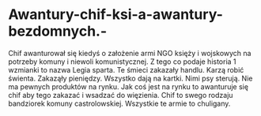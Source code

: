 # Awantury-chif-ksi-a-awantury-bezdomnych.-
Chif awanturował się kiedyś o założenie armi NGO księży i wojskowych na potrzeby komuny i niewoli komunistycznej. Z tego co podaje historia 1 wzmianki to nazwa Legia sparta. Te śmieci zakazały handlu. Karzą robić świenta. Zakaząły pieniędzy. Wszystko dają na kartki. Nimi psy sterują. Nie ma pewnych produktów na rynku. Jak coś jest na rynku to awanturuje się chif aby tego zakazać i wsadzać do więzienia. Chif to swego rodzaju bandziorek komuny castrolowskiej.
Wszystkie te armie to chuligany. 
